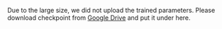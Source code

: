 Due to the large size, we did not upload the trained parameters. Please download checkpoint from [Google Drive](https://drive.google.com/file/d/1rnSYhyyYn6ZbQCcJ6e-hG3-OH2PIQQdT/view) and put it under here.
